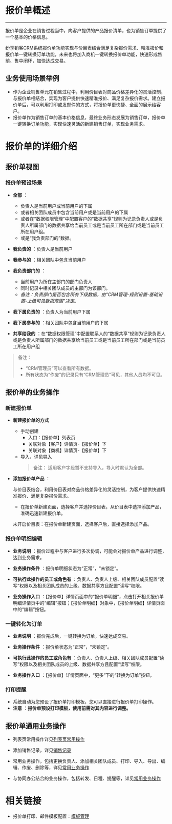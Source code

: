
# 报价单概述

------

报价单是企业在销售过程当中，向客户提供的产品报价清单，也为销售订单提供了一个基本的价格信息。

纷享销客CRM系统报价单功能实现与价目表结合满足复杂报价需求、精准报价和报价单一键转换订单功能，未来也将加入商机一键转换报价单功能，快速形成售前、售中闭环，加快达成交易。

## 业务使用场景举例

- 作为企业销售单元在销售过程中，利用价目表对商品价格差异化的灵活控制，与报价单相结合，实现为客户提供快速精准报价、满足复杂报价需求。建立报价单后，可以利用打印或发邮件的方式，将报价单更快捷、全面的展示给客户。
- 报价单作为销售订单的基本价格信息，最终业务形态发展为销售订单，报价单一键转换订单功能，实现快速灵活的新建销售订单，实现业务需求。

# 报价单的详细介绍

## 报价单视图

### 报价单预设场景

- **全部** ：
  - 负责人是当前用户或当前用户的下属
  - 或者相关团队成员中包含当前用户或是当前用户的下属
  - 或者在“数据权限管理”中配置客户的“数据共享”规则为记录负责人或是负责人所属部门的数据共享给当前员工或是当前员工所在部门或是当前员工所在用户组。
  - 或是“我负责部门的”数据。


- **我负责的** ：负责人是当前用户
- **我参与的** ：相关团队中包含当前用户
- **我负责部门的** ：
  - 当前用户为所在主部门的部门负责人
  - 同时记录中相关团队成员的主部门为该部门。
  - *备注：负责部门是否包含所有下级数据，由“CRM管理-规则设置-基础设置-上级可见数据范围”决定*。
- **我下属负责的** ：负责人为当前用户下属
- **我下属参与的** ：相关团队中包含当前用户的下属
- **共享给我的** ：在“数据权限管理”中配置联系人的“数据共享”规则为记录负责人或是负责人所属部门的数据共享给当前员工或是当前员工所在部门或是当前员工所在用户组

> 备注： 
>
> - “CRM管理员”可以查看所有数据。
> - 所有状态为“作废”的记录只有“CRM管理员”可见，其他人员均不可见。



## 报价单的业务操作

### 新建报价单

- **新建报价单的方式**

  - 手动创建
    - 入口：【报价单】列表页
    - 关联对象【客户】详情页-【报价单】下
    - 关联对象【商机】详情页-【报价单】下
  - 导入，详见[导入](2-8小工具.md#导入工具)
    > 备注： 适用客户字段暂不支持导入，导入时默认为全部。

- **添加报价单产品** ：

  与价目表结合，利用价目表对商品价格差异化的灵活控制，为客户提供快速精准报价、满足复杂报价需求。

  - 在报价单新建页面，选择客户并选择价目表，从价目表中选择添加产品，准确迅速新建报价单。

  未开启价目表：在报价单新建页面，选择客户后，直接选择添加产品。

### 报价单明细编辑

- **业务说明** ：报价过程中与客户进行多次协调，可能会对报价单产品进行调整，达到业务需求。


- **业务操作条件** ：报价单明细状态为“正常”，“未锁定”。
- **可执行此操作的员工或角色有** ：负责人、负责人上级、相关团队成员配置“读写”权限以及相关团队成员的上级、数据共享方且配置“读写”权限。
- **业务操作入口** ：【报价单】详情页面中的“报价单明细”，点击打开相关报价单明细详情页中的“编辑”按钮；【报价单明细】对象中，【报价单明细】详情页面中的“编辑”按钮。

### 一键转化为订单

- **业务说明** ：报价完成后，一键转换为订单，快速达成交易。


- **业务操作条件** ：报价单状态为“正常”，“未锁定”。
- **可执行此操作的员工或角色有** ：负责人、负责人上级、相关团队成员配置“读写”权限以及相关团队成员的上级、数据共享方且配置“读写”权限。
- **业务操作入口** ：【报价单】详情页面中，“更多”下的“转换为订单”按钮。


### 打印提醒

- 系统自动为您预设了报价单打印模板，您可以直接进行报价单打印操作。
- **注意** ：**报价单预设打印模板，使用前需对其内容进行调整。**

## 报价单通用业务操作

- 列表页常用操作详见[列表页常用操作](2-5列表视图.md)

- 添加销售记录，详见[销售记录](2-2销售记录服务记录.md)

- 常用业务操作，包括更换负责人、添加相关团队成员、打印、导入、导出、编辑、作废、删除等，详见[常用业务操作](2-7常用业务操作.md)

- 与协同办公结合的业务操作，包括转发、日程、提醒等，详见[常用业务操作](2-7常用业务操作.md)

# 相关链接

- 报价单打印、邮件模板配置：[模板管理](7-2-3模板管理.md)